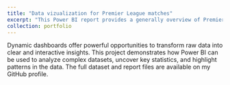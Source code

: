 ```yaml
---
title: "Data vizualization for Premier League matches"
excerpt: "This Power BI report provides a generally overview of Premier League matches.<br/><img src='/images/dataviz.png'>"
collection: portfolio
---
```


Dynamic dashboards offer powerful opportunities to transform raw data into clear and interactive insights. This project demonstrates how Power BI can be used to analyze complex datasets, uncover key statistics, and highlight patterns in the data. The full dataset and report files are available on my GitHub profile.
